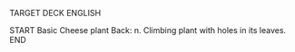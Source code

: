 TARGET DECK
ENGLISH

START
Basic
Cheese plant
Back: n. Climbing plant with holes in its leaves.
END
